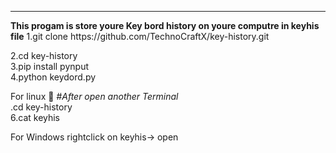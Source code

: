 <hr><b>This progam is store youre Key bord history on youre computre in keyhis file</b></hr>
1.git clone https://github.com/TechnoCraftX/key-history.git<br>

2.cd key-history<br>
3.pip install pynput<br>
4.python keydord.py<br> 

For linux 🐧
<i>#After open another Terminal</i><br> 
.cd  key-history<br>
6.cat  keyhis<br>

For Windows 
rightclick on keyhis-> open


